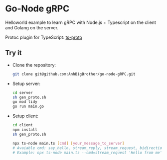 # Go-Node gRPC

Helloworld example to learn gRPC with Node.js + Typescript on the client and Golang on the server.

Protoc plugin for TypeScript: [ts-proto](https://www.npmjs.com/package/ts-proto)

## Try it

- Clone the repository:

  ```bash
  git clone git@github.com:AnhBigBrother/go-node-gRPC.git
  ```

- Setup server:

  ```bash
  cd server
  sh gen_proto.sh
  go mod tidy
  go run main.go
  ```

- Setup client:

  ```bash
  cd client
  npm install
  sh gen_proto.sh
  ```

  ```bash
  npx ts-node main.ts [cmd] [your_message_to_server] 
  # Avaiable cmd: say_hello, stream_reply, stream_request, bidirection_stream
  # Example: npx ts-node main.ts --cmd=stream_request 'Hello from me'
  ```
